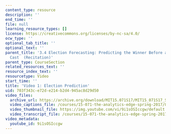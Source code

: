 ```yaml
---
content_type: resource
description: ''
end_time: ''
file: null
learning_resource_types: []
license: https://creativecommons.org/licenses/by-nc-sa/4.0/
ocw_type: ''
optional_tab_title: ''
optional_text: ''
parent_title: '3.4 Election Forecasting: Predicting the Winner Before any Votes are
  Cast  (Recitation)'
parent_type: CourseSection
related_resources_text: ''
resource_index_text: ''
resourcetype: Video
start_time: ''
title: 'Video 1: Election Prediction'
uid: 703f343c-e72d-e214-b2d4-945ac8d29d50
video_files:
  archive_url: https://archive.org/download/MIT15.071S17/MIT15_071S17_Session_3.4.02_300k.mp4
  video_captions_file: /courses/15-071-the-analytics-edge-spring-2017/8b003f80f9f15c9782042c3690f22e87_9i1sOSIccgw.vtt
  video_thumbnail_file: https://img.youtube.com/vi/9i1sOSIccgw/default.jpg
  video_transcript_file: /courses/15-071-the-analytics-edge-spring-2017/fc2465df4d69cfb736f0ce009f7ae44e_9i1sOSIccgw.pdf
video_metadata:
  youtube_id: 9i1sOSIccgw
---
```

